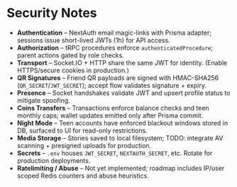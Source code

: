 # Security Notes

- **Authentication** – NextAuth email magic-links with Prisma adapter; sessions issue short-lived JWTs (1h) for API access.
- **Authorization** – tRPC procedures enforce `authenticatedProcedure`; parent actions gated by role checks.
- **Transport** – Socket.IO + HTTP share the same JWT for identity. (Enable HTTPS/secure cookies in production.)
- **QR Signatures** – Friend QR payloads are signed with HMAC-SHA256 (`QR_SECRET`/`JWT_SECRET`); accept flow validates signature + expiry.
- **Presence** – Socket handshakes validate JWT and upsert profile status to mitigate spoofing.
- **Coins Transfers** – Transactions enforce balance checks and teen monthly caps; wallet updates emitted only after Prisma commit.
- **Night Mode** – Teen accounts have enforced blackout windows stored in DB, surfaced to UI for read-only restrictions.
- **Media Storage** – Stories saved to local filesystem; TODO: integrate AV scanning + presigned uploads for production.
- **Secrets** – `.env` houses `JWT_SECRET`, `NEXTAUTH_SECRET`, etc. Rotate for production deployments.
- **Ratelimiting / Abuse** – Not yet implemented; roadmap includes IP/user scoped Redis counters and abuse heuristics.
